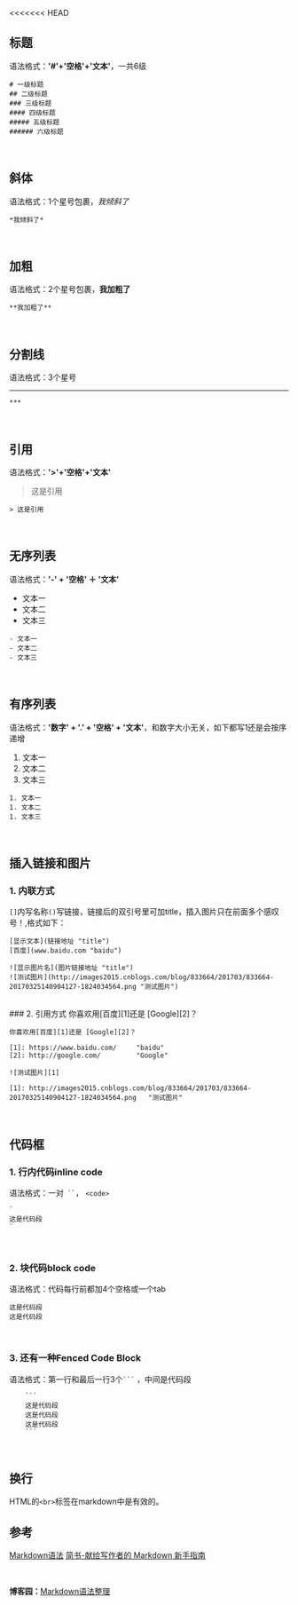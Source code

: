 <<<<<<< HEAD
## 标题
语法格式：**'#'+'空格'+'文本'**，一共6级

```
# 一级标题
## 二级标题
### 三级标题
#### 四级标题
##### 五级标题
###### 六级标题
```
<br>

## 斜体
语法格式：1个星号包裹，*我倾斜了*
```
*我倾斜了*
```
<br>

## 加粗
语法格式：2个星号包裹，**我加粗了**
```
**我加粗了**
```
<br>

## 分割线
语法格式：3个星号
***
```
***
```
<br>

## 引用
语法格式：**'>'+'空格'+'文本'**

> 这是引用

```
> 这是引用
```

<br>

## 无序列表
语法格式：**'-' + '空格' ＋ '文本'**

- 文本一
- 文本二
- 文本三

```
- 文本一
- 文本二
- 文本三
```
<br>

## 有序列表
语法格式：**'数字' + '.' + '空格' + '文本'**，和数字大小无关，如下都写1还是会按序递增

1. 文本一
1. 文本二
1. 文本三

```
1. 文本一
1. 文本二
1. 文本三
```
<br>

## 插入链接和图片

### 1. 内联方式
`[]`内写名称`()`写链接，链接后的双引号里可加title，插入图片只在前面多个感叹号！,格式如下：
```
[显示文本](链接地址 "title")
[百度](www.baidu.com "baidu")

![显示图片名](图片链接地址 "title")
![测试图片](http://images2015.cnblogs.com/blog/833664/201703/833664-20170325140904127-1824034564.png "测试图片")
```
<br>
### 2. 引用方式
你喜欢用[百度][1]还是 [Google][2]？

[1]: www.baidu.com			"baidu"
[2]: http://google.com/		"Google"

```
你喜欢用[百度][1]还是 [Google][2]？

[1]: https://www.baidu.com/ 	"baidu"
[2]: http://google.com/			"Google"

![测试图片][1]

[1]: http://images2015.cnblogs.com/blog/833664/201703/833664-20170325140904127-1824034564.png 	"测试图片"

```
<br>

## 代码框

### 1. 行内代码inline code
语法格式：一对`  `` `， ` <code> `

```
`
这是代码段
`
```
<br>

### 2. 块代码block code
语法格式：代码每行前都加4个空格或一个tab

	这是代码段
	这是代码段

<br>

### 3. 还有一种Fenced Code Block
语法格式：第一行和最后一行3个` ``` ` ，中间是代码段

```
	```
	这是代码段
	这是代码段
	这是代码段
	```
```
<br>

## 换行
HTML的`<br>`标签在markdown中是有效的。
<br>

## 参考
[Markdown语法](http://wowubuntu.com/markdown/)
[简书-献给写作者的 Markdown 新手指南](http://www.jianshu.com/p/q81RER)

<br>

**博客园：**[Markdown语法整理](http://www.cnblogs.com/easy-blue/p/6617004.html)